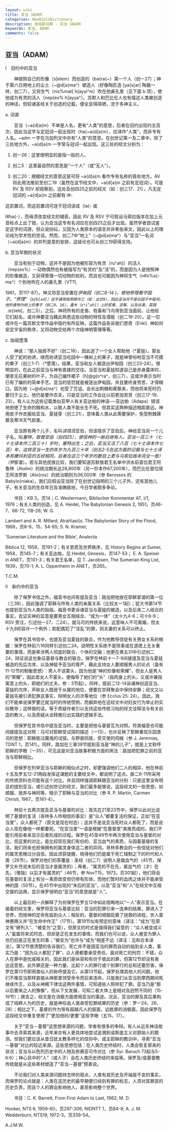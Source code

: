 ```yaml
---
layout: wiki
title: 亚当（ADAM）
categories: NewBibleDictionary
description: 圣经新词典 - 亚当（ADAM）
keywords: 亚当, ADAM
comments: false
---
```


## 亚当（ADAM）

Ⅰ　旧约中的亚当

　　神按照自己的形像（s]elem）而创造的（ba{ra{~）第一个人（创一27）；神于第六日用地上的尘土（~@d[a{ma^）塑造人（好像陶匠造 [ya{s[ar] 陶器一样，创二7），又将生气（nis%mat[ h[ayyi^m）吹在他鼻孔里（见下面 b 项），使他成为有灵的活人（nep{es% h]ayya^）。苏默人和巴比伦人也有描述人类被创造的神话，但较诸圣经关于创造的记载，便全显得简陋，流于多神主义。

a. 词源

　　亚当（~a{d[a{m）不单是人名，更有“人类”的意思，后者在旧约出现约五百次，因此当这字与定冠词一起出现时（ha{~a{d[a{m），应译作“人类”，而非专有人名。~adm 一字在乌加列文中亦有“人类”的意思。在创世记第一及二章中，除了三处地方外，~a{d[a{m 一字常与冠词一起出现。这三处的经文分别为：

1.  创一26：这里很明显的是指一般的人。

2. 创二5：这里最自然的意思是“一个人”（或“无人”）。

3. 创二20：根据经文的意思这是可将 ~a{d[a{m 看作专有名称的首处地方。AV 将此用法推前至创二19（虽然在这节经文中，~a{d[a{m 之前有定冠词）。可是 RV 及 RSV 却观察到，这处及创四25之前的经文（如：创三17、21），凡无定冠词的 ~a{d[a{m 之前都有 l#-

这前置词，而这前置词可连于冠词读成（la{- 或

l#ha{-），而毋须改变经文的辅音。因此 RV 及 RSV 宁可假设马索拉版本在加上元音标点上出了错，认为亚当这专有名词应在创四25之后才出现。虽然学者尝试鉴定这字的词源，但众说纷纭，又因为人类原本的语言并非希伯来文，因此以上的理论纯为学术性的空谈。然而，创二7中“地上”（~@d[a{ma^）与“亚当”一名词（~a{d[a{m）的并列是意的安排，这结论也可从创三19获得支持。

b. 亚当早期的状况

　　亚当有别于动物，这并不是因为他被形容为有灵（ru^ah]）的活人（nep{es%）－动物偶然也有被描写为“有灵的”及“活”的，而是因为人是按照神的形像被造，又获得管理一切动物的权利，而且也可能因为神将生气（n#s%a{-ma^）个别地吹在人的鼻孔里（VT11,

1961，页117-87）。神又将亚当安置在*伊甸园（创二8-14 )，使他修理看守园子。“修理”（`a{b[ad[）这字通常指劳碌作工（如：出廿9），因此亚当并不是在园子中赋闲。他的食物为树上的果子（创二9、16），灌木（s*i^ah]）上的浆果、坚果，以及谷类、菜蔬（`e{s*eb[，创二5）。之后，神将所有的走兽、牲畜和飞鸟带到亚当面前，让他给它们起名，或许神要亚当藉此熟悉这些动物的特性及潜能（创二19-20）。这一切或许在一篇苏默文学作品中隐约有所反映，这篇作品告诉我们恩奇（Enki）神如何安定宇宙的秩序，又将动物交给两个次级神明管理等等。

c. 始祖堕落

　　神说：“那人独居不好”（创二18），因此造了一个女人帮助他（*夏娃）。那女人受了蛇的劝诱，继而劝诱亚当吃园中一棵树上的果子，就是神曾吩咐亚当不可摸的果子（创三1-7）（*堕落）。结果，亚当和女人被逐出伊甸园（创三23-24）。很明显的，在此之前亚当与神有直接的交往。当亚当和夏娃知道自己是赤身露体时，便拿无花果树的叶子，为自己编作裙子（h]@g{o^ra^，创三7），这或许表示当时已有了编织的简单手艺。亚当的惩罚就是被逐出伊甸园，并且要终身劳苦，才得糊口，因为地（~@d[a{ma^）也受了咒诅，会长出荆棘和蒺藜来，而他将来死时仍要归于尘土。他仍是要作农夫，只是亚当的工作会比以前更加劳苦（创三17-19、23）。有人认为这些记载类似亚甲人有关亚达帕的神话──亚达帕（Adapa）错误地拒绝了生命的粮和水，以致人类不能长生不死。但其实这两种描述相距甚远。神用皮子作衣服给亚当、夏娃穿（创三21），意味着人类从此需要保护，免受荆棘蒺藜及寒冷天气损害。

　　亚当原有两个儿子，名叫*该隐及*亚伯，但该隐杀了亚伯后，神给亚当另一个儿子名，叫*塞特，取替亚伯（创四25），使信神的一脉后继有人。亚当一百三十（七十士译本作二百三十）岁时，塞特出生；之后，亚当又活了八百（七十士译本作七百）年，这样亚当一生的年岁为九百三十年（创五2-5在这方面的记载与七十士译本和撒玛利亚的五经相同，后者在这三个年岁的数目上更与马索拉版本完全一致）（参*家谱）。若与其他民族比较，我们要知道苏默族君王名单中洪水前首位君王阿鲁林（Alulim）的统治期长达28,800年（另一抄本作67,200年），而巴比伦首位居王阿洛罗斯（Alo{ros）的统治期则为36,000年（参 Berossos 的 Babylo{niaka）。我们应假设亚当除了在创世记指明的三个儿子外，还有其他儿子。有关亚当的生存年日及准确居地，今日学者颇多争论。

　　书目：KB 3，页14；C. Westermann, Biblischer Kommentar AT, I/1, 1976；有关人类的创造，见 A. Heidel, The Babylonian Genesis 2, 1951，页46-7、66-72, 118-26; W. G.

Lambert and A. R. Millard, Atrah\asi{s. The Babylonian Story of the Flood, 1969，页8-9、15、54-65; S. N. Kramer,

'Sumerian Literature and the Bible', Analecta

Biblica 12, 1959，页191-2；有关恩奇及世界秩序，见 History Begins at Sumer, 1958，页145-7；有关亚达帕，见 Heidel, Genesis，页147-53； E. A. Speiser in ANET，页101-3；有关君王名单，见 T. Jacobsen, The Sumerian King List, 1939，页70-1; A. L. Oppenheim in ANET，页265。

T.C.M.

Ⅱ　新约中的亚当

　　除了保罗书信之外，福音书也间有提及亚当：路加把他放在耶稣家谱的第一位（三38），因此强调了耶稣与所有人类的亲属关系（比较太一1起）；犹大书第14节也提到亚当为人类的始祖。福音书更诉诸亚当与夏娃的被造，以及后来二人结合的事实，去证实神的旨意是要男女互相结合、“成为一体”（太十九4-6；可十6-9；RSV 旁注，引述创一27，二24）。就马可的传统来说，这意味人不可离婚，但太十九9却容许一个例外；若配偶犯了“淫乱”的罪，则夫妻的关系可以终止。

　　保罗在其书信中，也提及亚当夏娃的联合，作为他教导信徒有关男女关系的根据：保罗在林前六16同样引述创二24，说明性关系绝不是琐事或在道德上无关重要的事情，而是牵涉两人彻底的联合、个体的交融；他更在弗五31中引述创二24，辩证说这也象征基督与教会的联合。保罗在林前十一7-9间接提及亚当与夏娃被造的先后次序，以及神赋予亚当的尊严，藉此支持女人要顺服男人的论点（虽有11-12节的制衡思想）：男人不该蒙头，因为他是“神的形像和荣耀”，但女人是男人的“荣耀”，因此若女人不蒙头，便侮辱了她们的“头”（指肉身上的头，又或许兼指寓意上的头，即她们的丈夫，参：3节起）。同样，提前二12-14诉诸神创造亚当、夏娃的次序，声称女人既居于从属的地位，便要在崇拜聚会中保持安静；经文又以夏娃先被引诱犯罪这事实，辩明女人的次等地位（参 Ecclus 25: 24）。因此，我们不能单说保罗要迁就当时的传统惯例，而摒弃他在这经文中对妇女行为举止的实际教导；这样做的话，等于质疑作者引以支持这些传统习俗的经文诠释法与有关创造的教义，以及质疑从诠释推衍出实践的逻辑手法。

　　但保罗在其书信中提及亚当时，主要是把他与基督互为对照。符类福音也可能间接提及这对照：马可对耶稣受试探的描述（一13），也许反映了耶稣重现乐园景况的思想：耶稣胜过魔鬼的试探，与野兽同居，受天使的伺候（参 J. Jeremias, TDNT 1，页141）。同样，路加在三章38节提到亚当是“神的儿子”，就是上文称呼耶稣的字眼（一35），可见这是对亚当故事积极方面的用法：路加把犯罪之前的亚当与耶稣相比。

　　但保罗在列举亚当与耶稣的相似点之时，却更强调他们二人的相异，他在林前十五及罗五12-21两段发挥这课题的主要经文中，都说明了这点。腓二6-11所采用的传统资料也可能有这个对比，并且同样强调耶稣跟亚当的分别：只是这里没有明显的提到亚当，或引述创世记的经文，我们最多能够说，这段经文的一些思想，如顺服、放弃与神同等，暗示了耶稣与亚当的对比（参 R. P. Martin, Carmen Christi, 1967，页161-4）。

　　林前十五两次提及亚当与基督的对比：首先在21至23节中，保罗以此对比说明了基督的复活（哥林多人所相信的事实）是“众人”都要复活的保证，正如“在亚当里”，众人都死了（原文是现在时态）；这并不是说亚当死时众人都死了，而是说众人现在像他一样都要死。“在亚当里”一语是根据“在基督里”类推而成的，我们不能引用前者来显示后者形成的过程。保罗在45至49节中再次使用亚当与基督的对比，但这里的对比，是比较现在我们有份的、亚当血气的素质，与因着基督的复活，我们将来也担保拥有的属灵身体这二者的异同。哥林多教会的一些信徒对他们的属灵恩赐过分自信，因此须获提醒，晓得他们仍是属于死亡辖制之下的时代和人类（26节）。保罗对他们的答覆是：圣经（创二7）说明人是属血气的（45节，保罗又补充说末后的亚当才是属灵的）；再者，“属灵的不在先，属血气的〔才〕在先，〔惟独〕以后才有属灵的”（46节，参 NovT15，1973，页301起），他们将会在基督的复活上有分－素质改变但仍带有形体，而他们暂时的血肉之体并不能承受神的国（50节）。在45节中出现的“末后的亚当”，以及“亚当”和“人”在经文中互相交替的运用，显示保罗很明白“亚当”的意思就是“人”。

　　以上最后的一点解释了为何保罗在罗五12中如此隐晦地以“一人”表示亚当。在接着的经文里，保罗将亚当与基督比较：亚当的犯罪引来一连串的结果，罪进入了世界，而按神的定命死临到众人；相反的，基督的顺服启奠了拯救的进程，世人蒙神惠赐义并“在生命中作王”（17节）。第19节似有预定的意味〔译注：“成为”在原文有“被列入”、“被变为”之意〕，但原文的时式是值得我们留意的：“众人被变成义人”虽属将来式时态，但却是正在发生的事情，而我们也可以说，众人被变为罪人也仍旧是正在发生的事；“被变为”也许与“成为”相差不远〔译注：见和合本译法〕。第12节很清楚的告诉我们，死亡并不是因亚当的罪而自动的临到全人类，事实乃是：“因为众人都犯了罪”，众人便都要承受责任，面对死亡的刑罚：不错，众人在罪中是忧戚相关的，因此我们是纵容和有份于彼此的罪，但第12节却没有表达这意思。此外罪还是一种力量，比起个人的罪行或个别罪行的总和还要厉害，保罗在第13节即用类似人的称呼提及它。从第13节起，保罗处理其他人的问题，他们不像亚当那样直接从神那里领受命令而后来违命，只是我们从亚当到摩西期间死继续作王，以及从神赐下律法这两件事情，可知道些人照样犯了罪。亚当乃是“那以后要来之人的豫像”，但从下文发展，可知二者大体上是相对及迥然不同的（15-19节）；换言之，经文是在消极方面使用亚当的事迹。况且，亚当的罪及其后果构成了纯粹人为的历史，就是神任由人类承受犯罪结果的历史（参：罗一24、26、28）；相比之下，基督的作为带有超越凡人的层面，远胜罪的消极面，因此保罗在这段经文中重复使用了“更加倍的/更要”这些字眼（五15、17）。

　　关于“亚当－基督”这思想来源的问题，学者有很多的争辩。有人从近东神话故事中去寻索其来源，近年来亦有人更具体地尝试追溯到诺斯底主义对原始人的臆测。但我们更应该从昔日犹太教多样化的信仰中，或主耶稣的教训中，寻索“亚当－基督”对比的较近来源。这些思想包括：在人类历史终结时，人类会恢复原来的状况；亚当与以色列历史中的人物及弥赛亚可作对比（参 Syr. Baruch 73起与5-6:6）；神心目中的“人”（或人子）会在人类历史终结时来临等。保罗及/或基督教传统就是从这些素材塑造了“亚当－基督”预表说。

　　不论我们对人类来源问题持怎样的观点，人类有其历史及开端是不变的事实，而保罗的论点就是：人类在这历史的最早期便已经刻有罪的标志，人须对其罪恶的历史负责，而且个人的罪会影响他人，甚至影响整个世界。

　　书目：C. K. Barrett, From First Adam to Last, 1962; M. D.

Hooker, NTS 6, 1959-60，页297-306; NIDNTT 1，页84-8; A. J. M. Wedderburn, NTS19, 1972-3，页339-54。

A.J.M.W.






